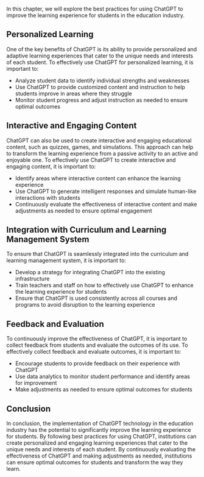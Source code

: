 
In this chapter, we will explore the best practices for using ChatGPT to improve the learning experience for students in the education industry.

Personalized Learning
---------------------

One of the key benefits of ChatGPT is its ability to provide personalized and adaptive learning experiences that cater to the unique needs and interests of each student. To effectively use ChatGPT for personalized learning, it is important to:

* Analyze student data to identify individual strengths and weaknesses
* Use ChatGPT to provide customized content and instruction to help students improve in areas where they struggle
* Monitor student progress and adjust instruction as needed to ensure optimal outcomes

Interactive and Engaging Content
--------------------------------

ChatGPT can also be used to create interactive and engaging educational content, such as quizzes, games, and simulations. This approach can help to transform the learning experience from a passive activity to an active and enjoyable one. To effectively use ChatGPT to create interactive and engaging content, it is important to:

* Identify areas where interactive content can enhance the learning experience
* Use ChatGPT to generate intelligent responses and simulate human-like interactions with students
* Continuously evaluate the effectiveness of interactive content and make adjustments as needed to ensure optimal engagement

Integration with Curriculum and Learning Management System
----------------------------------------------------------

To ensure that ChatGPT is seamlessly integrated into the curriculum and learning management system, it is important to:

* Develop a strategy for integrating ChatGPT into the existing infrastructure
* Train teachers and staff on how to effectively use ChatGPT to enhance the learning experience for students
* Ensure that ChatGPT is used consistently across all courses and programs to avoid disruption to the learning experience

Feedback and Evaluation
-----------------------

To continuously improve the effectiveness of ChatGPT, it is important to collect feedback from students and evaluate the outcomes of its use. To effectively collect feedback and evaluate outcomes, it is important to:

* Encourage students to provide feedback on their experience with ChatGPT
* Use data analytics to monitor student performance and identify areas for improvement
* Make adjustments as needed to ensure optimal outcomes for students

Conclusion
----------

In conclusion, the implementation of ChatGPT technology in the education industry has the potential to significantly improve the learning experience for students. By following best practices for using ChatGPT, institutions can create personalized and engaging learning experiences that cater to the unique needs and interests of each student. By continuously evaluating the effectiveness of ChatGPT and making adjustments as needed, institutions can ensure optimal outcomes for students and transform the way they learn.

